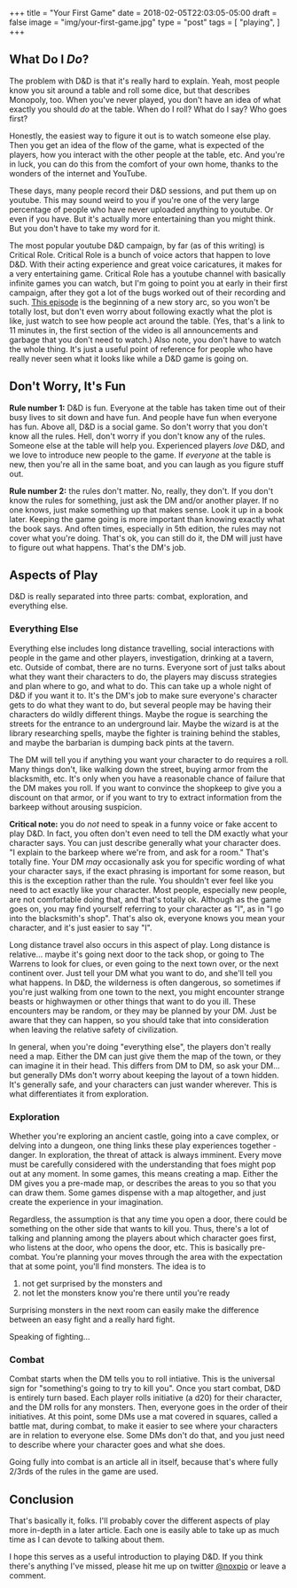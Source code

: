 +++
title = "Your First Game"
date = 2018-02-05T22:03:05-05:00
draft = false
image = "img/your-first-game.jpg"
type = "post"
tags = [
    "playing",
 ]
+++

## What Do I *Do*?

The problem with D&D is that it's really hard to explain.  Yeah, most people
know you sit around a table and roll some dice, but that describes Monopoly,
too.  When you've never played, you don't have an idea of what exactly you
should *do* at the table.  When do I roll?  What do I say?  Who goes first?

Honestly, the easiest way to figure it out is to watch someone else play.  Then
you get an idea of the flow of the game, what is expected of the players, how
you interact with the other people at the table, etc.  And you're in luck, you
can do this from the comfort of your own home, thanks to the wonders of the
internet and YouTube.

These days, many people record their D&D sessions, and put them up on youtube.
This may sound weird to you if you're one of the very large percentage of people
who have never uploaded anything to youtube.  Or even if you have.  But it's
actually more entertaining than you might think.  But you don't have to take my
word for it.  

The most popular youtube D&D campaign, by far (as of this writing) is Critical
Role.  Critical Role is a bunch of voice actors that happen to love D&D. With
their acting experience and great voice caricatures, it makes for a very
entertaining game.  Critical Role has a youtube channel with basically infinite
games you can watch, but I'm going to point you at early in their first
campaign, after they got a lot of the bugs worked out of their recording and
such.  [This
episode](https://www.youtube.com/watch?v=kre27f30IVs&index=24&list=PL7atuZxmT954bCkC062rKwXTvJtcqFB8i&t=11m12s)
is the beginning of a new story arc, so you won't be totally lost, but don't
even worry about following exactly what the plot is like, just watch to see how
people act around the table.  (Yes, that's a link to 11 minutes in, the first
section of the video is all announcements and garbage that you don't need to
watch.)  Also note, you don't have to watch the whole thing.  It's just a useful
point of reference for people who have really never seen what it looks like
while a D&D game is going on.

## Don't Worry, It's Fun

**Rule number 1:** D&D is fun.  Everyone at the table has taken time out of their
busy lives to sit down and have fun.  And people have fun when everyone has fun.
Above all, D&D is a social game.  So don't worry that you don't know all the
rules.  Hell, don't worry if you don't know any of the rules.  Someone else at
the table will help you.  Experienced players *love* D&D, and we love to
introduce new people to the game.  If *everyone* at the table is new, then
you're all in the same boat, and you can laugh as you figure stuff out.  

**Rule number 2:** the rules don't matter.  No, really, they don't.  If you don't
know the rules for something, just ask the DM and/or another player.  If no one
knows, just make something up that makes sense.  Look it up in a book later.
Keeping the game going is more important than knowing exactly what the book
says.  And often times, especially in 5th edition, the rules may not cover what
you're doing.  That's ok, you can still do it, the DM will just have to figure
out what happens.  That's the DM's job.

## Aspects of Play

D&D is really separated into three parts: combat, exploration, and everything
else. 

### **Everything Else**

Everything else includes long distance travelling, social interactions
with people in the game and other players, investigation, drinking at a tavern,
etc. Outside of combat, there are no turns.  Everyone sort of just talks about
what they want their characters to do, the players may discuss strategies and
plan where to go, and what to do.  This can take up a whole night of D&D if you
want it to.  It's the DM's job to make sure everyone's character gets to do what
they want to do, but several people may be having their characters do wildly
different things. Maybe the rogue is searching the streets for the entrance to
an underground lair.  Maybe the wizard is at the library researching spells,
maybe the fighter is training behind the stables, and maybe the barbarian is
dumping back pints at the tavern.  

The DM will tell you if anything you want your character to do requires a roll.
Many things don't, like walking down the street, buying armor from the
blacksmith, etc.  It's only when you have a reasonable chance of failure that
the DM makes you roll.  If you want to convince the shopkeep to give you a
discount on that armor, or if you want to try to extract information from the
barkeep without arousing suspicion.

**Critical note:** you do *not* need to speak in a funny voice or fake accent to
play D&D.  In fact, you often don't even need to tell the DM exactly what your
character says.  You can just describe generally what your character does.  "I
explain to the barkeep where we're from, and ask for a room."  That's totally
fine.  Your DM *may* occasionally ask you for specific wording of what your
character says, if the exact phrasing is important for some reason, but this is
the exception rather than the rule.  You shouldn't ever feel like you need to
act exactly like your character.  Most people, especially new people, are not
comfortable doing that, and that's totally ok.  Although as the game goes on,
you may find yourself referring to your character as "I", as in "I go into the
blacksmith's shop".  That's also ok, everyone knows you mean your character, and
it's just easier to say "I".

Long distance travel also occurs in this aspect of play.  Long distance is
relative... maybe it's going next door to the tack shop, or going to The Warrens
to look for clues, or even going to the next town over, or the next continent
over.  Just tell your DM what you want to do, and she'll tell you what happens.
In D&D, the wilderness is often dangerous, so sometimes if you're just walking
from one town to the next, you might encounter strange beasts or highwaymen or
other things that want to do you ill.  These encounters may be random, or they
may be planned by your DM.  Just be aware that they can happen, so you should
take that into consideration when leaving the relative safety of civilization.

In general, when you're doing "everything else", the players don't really need a
map.  Either the DM can just give them the map of the town, or they can imagine
it in their head.  This differs from DM to DM, so ask your DM... but generally
DMs don't worry about keeping the layout of a town hidden.  It's generally safe,
and your characters can just wander wherever.  This is what differentiates it
from exploration.

### **Exploration**

Whether you're exploring an ancient castle, going into a cave complex, or
delving into a dungeon, one thing links these play experiences together -
danger.  In exploration, the threat of attack is always imminent.  Every move
must be carefully considered with the understanding that foes might pop out at
any moment.  In some games, this means creating a map.  Either the DM gives you
a pre-made map, or describes the areas to you so that you can draw them.  Some
games dispense with a map altogether, and just create the experience in your
imagination.  

Regardless, the assumption is that any time you open a door, there could be
something on the other side that wants to kill you.  Thus, there's a lot of
talking and planning among the players about which character goes first, who
listens at the door, who opens the door, etc.  This is basically pre-combat.
You're planning your moves through the area with the expectation that at some
point, you'll find monsters.  The idea is to 

1. not get surprised by the monsters and 
2. not let the monsters know you're there until you're ready

Surprising monsters in the next room can easily make the difference between an
easy fight and a really hard fight.

Speaking of fighting...

### **Combat**

Combat starts when the DM tells you to roll intiative. This is the universal
sign for "something's going to try to kill you".  Once you start combat, D&D is
entirely turn based.  Each player rolls initiative (a d20) for their character,
and the DM rolls for any monsters.  Then, everyone goes in the order of their
initiatives.  At this point, some DMs use a mat covered in squares, called a
battle mat, during combat, to make it easier to see where your characters are in
relation to everyone else. Some DMs don't do that, and you just need to describe
where your character goes and what she does.

Going fully into combat is an article all in itself, because that's where fully
2/3rds of the rules in the game are used.

## Conclusion

That's basically it, folks.  I'll probably cover the different aspects of play
more in-depth in a later article.  Each one is easily able to take up as much
time as I can devote to talking about them.

I hope this serves as a useful introduction to playing D&D.  If you think
there's anything I've missed, please hit me up on twitter
[@noxpio](https://twitter.com/noxpio) or leave a comment.